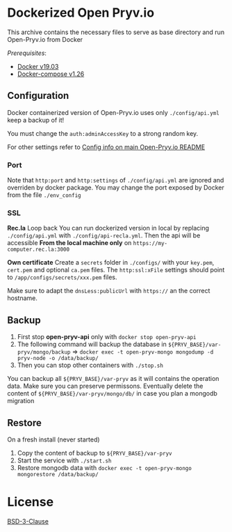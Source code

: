 # Dockerized Open Pryv.io

This archive contains the necessary files to serve as base directory and run Open-Pryv.io from Docker

*Prerequisites*:

- [Docker v19.03](https://docs.docker.com/engine/install/)
- [Docker-compose v1.26](https://docs.docker.com/compose/install/)

## Configuration 

Docker containerized version of Open-Pryv.io uses only `./config/api.yml` keep a backup of it!

You must change the `auth:adminAccessKey` to a strong random key. 

For other settings refer to [Config info on main Open-Pryv.io README](https://github.com/pryv/open-pryv.io#config)

### Port

Note that `http:port` and `http:settings` of `./config/api.yml` are ignored and overriden by docker package.
You may change the port exposed by Docker from the file `./env_config`

### SSL 

**Rec.la** Loop back
You can run dockerized version in local by replacing `./config/api.yml` with `./config/api-recla.yml`.
Then the api will be accessible **From the local machine only** on `https://my-computer.rec.la:3000`

**Own certificate**
Create a `secrets` folder in `./configs/` with your `key.pem`, `cert.pem` and optional `ca.pem` files. 
The `http:ssl:xFile` settings should point to `/app/configs/secrets/xxx.pem` files.

Make sure to adapt the `dnsLess:publicUrl` with `https://` an the correct hostname. 

## Backup

1. First stop **open-pryv-api** only with `docker stop open-pryv-api`
2. The following command will backup the database in `${PRYV_BASE}/var-pryv/mongo/backup` => `docker exec -t open-pryv-mongo mongodump -d pryv-node -o /data/backup/` 
3. Then you can stop other containers with `./stop.sh` 

You can backup all `${PRYV_BASE}/var-pryv` as it will contains the operation data. Make sure you can preserve permissons. 
Eventually delete the content of `${PRYV_BASE}/var-pryv/mongo/db/` in case you plan a mongodb migration 

## Restore 

On a fresh install (never started) 

1. Copy the content of backup to `${PRYV_BASE}/var-pryv`
2. Start the service with `./start.sh`
3. Restore mongodb data with `docker exec -t open-pryv-mongo mongorestore /data/backup/`



# License

[BSD-3-Clause](LICENSE)
